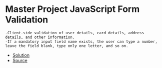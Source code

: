# Master Project JavaScript Form Validation
    -Client-side validation of user details, card details, address details, and other information.
    -If a mandatory input field name exists, the user can type a number, leave the field blank, type only one letter, and so on.
   - [Solution](https://faizy-khan.github.io/Internspidea_Form/Master%20Project/Task.html)
   - [Source](https://github.com/Faizy-khan/-LGMVIP-Web/tree/main/Task1)
